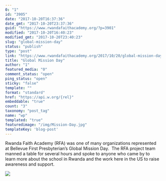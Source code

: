 ```yaml
---
0: "1"
id: "3905"
date: "2017-10-20T16:37:36"
date_gmt: "2017-10-20T23:37:36"
guid: "https://www.rwandafaithacademy.org/?p=3901"
modified: "2017-10-20T16:40:23"
modified_gmt: "2017-10-20T23:40:23"
slug: "global-mission-day"
status: "publish"
type: "post"
link: "https://www.rwandafaithacademy.org/2017/10/20/global-mission-day/"
title: "Global Mission Day"
author: "1"
featured_media: "0"
comment_status: "open"
ping_status: "open"
sticky: "false"
template: ""
format: "standard"
href: "https://api.w.org/{rel}"
embeddable: "true"
count: "3"
taxonomy: "post_tag"
name: "wp"
templated: "true"
featuredimage: "/img/Mission-Day.jpg"
templateKey: 'blog-post'
---
```

Rwanda Faith Academy (RFA) was one of many&#xA0;organizations represented at Bellevue First Presbyterian&#x2019;s Global Mission Day.&#xA0; The RFA project team manned a table for several hours and spoke to anyone who came by to learn more about the school in Rwanda and the work here in the US to raise awareness and support.

![](/img/Mission-Day.jpg)